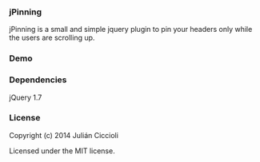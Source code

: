 ### jPinning
jPinning is a small and simple jquery plugin to pin your headers only while the users are scrolling up.

### Demo


### Dependencies
jQuery 1.7

### License
Copyright (c) 2014 Julián Ciccioli

Licensed under the MIT license.
